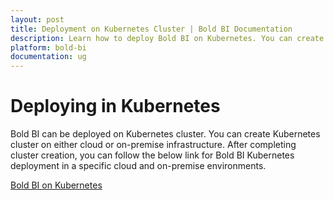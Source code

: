```yaml
---
layout: post
title: Deployment on Kubernetes Cluster | Bold BI Documentation
description: Learn how to deploy Bold BI on Kubernetes. You can create Kubernetes cluster on either cloud or on-premise infrastructure.
platform: bold-bi
documentation: ug
---
```


# Deploying in Kubernetes

Bold BI can be deployed on Kubernetes cluster. You can create Kubernetes cluster on either cloud or on-premise infrastructure. After completing cluster creation, you can follow the below link for Bold BI Kubernetes deployment in a specific cloud and on-premise environments.

[Bold BI on Kubernetes](https://github.com/boldbi/boldbi-kubernetes)